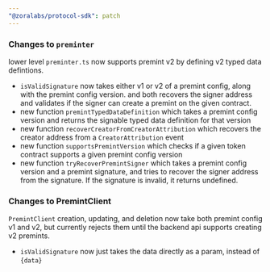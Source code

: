 ```yaml
---
"@zoralabs/protocol-sdk": patch
---
```


### Changes to `preminter`

lower level `preminter.ts` now supports premint v2 by defining v2 typed data defintions.

* `isValidSignature` now takes either v1 or v2 of a premint config, along with the premint config version. and both recovers the signer address and validates if the signer can create a premint on the given contract.
* new function `premintTypedDataDefinition` which takes a premint config version and returns the signable typed data definition for that version
* new function `recoverCreatorFromCreatorAttribution` which recovers the creator address from a `CreatorAttribution` event
* new function `supportsPremintVersion` which checks if a given token contract supports a given premint config version
* new function `tryRecoverPremintSigner` which takes a premint config version and a premint signature, and tries to recover the signer address from the signature.  If the signature is invalid, it returns undefined.

### Changes to PremintClient

`PremintClient` creation, updating, and deletion now take both premint config v1 and v2, but currently rejects them until the backend api supports creating v2 premints.

* `isValidSignature` now just takes the data directly as a param, instead of `{data}`